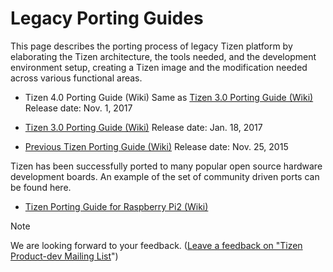 # Legacy Porting Guides

This page describes the porting process of legacy Tizen platform by elaborating the Tizen architecture, the tools needed, and the development environment setup, creating a Tizen image and the modification needed across various functional areas.

- Tizen 4.0 Porting Guide (Wiki)
  Same as [Tizen 3.0 Porting Guide (Wiki)](http://wiki.tizen.org/wiki/Tizen_3.0_Porting_Guide)
  Release date: Nov. 1, 2017

- [Tizen 3.0 Porting Guide (Wiki)](http://wiki.tizen.org/wiki/Tizen_3.0_Porting_Guide)
  Release date: Jan. 18, 2017

- [Previous Tizen Porting Guide (Wiki)](http://wiki.tizen.org/wiki/Porting_Guide)
  Release date: Nov. 25, 2015

Tizen has been successfully ported to many popular open source hardware development boards. An example of the set of community driven ports can be found here.

- [Tizen Porting Guide for Raspberry Pi2 (Wiki)](https://wiki.tizen.org/wiki/How_to_use_Mesa_with_GL/EGL_GPU_acceleration_and_DRM_for_Tizen_3.0_TV_profile_(wayland_backend)_on_RPI2)


> [!NOTE]
> We are looking forward to your feedback. ([Leave a feedback on "Tizen Product-dev Mailing List](https://lists.tizen.org/listinfo/product-dev)")

